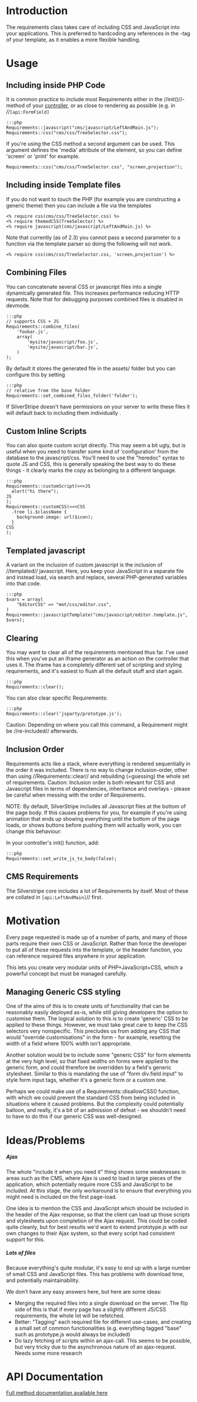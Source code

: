 # Introduction

The requirements class takes care of including CSS and JavaScript into your applications. This is preferred to hardcoding any references in the <head>-tag of your template, as it enables a more flexible handling.


# Usage

## Including inside PHP Code
It is common practice to include most Requirements either in the //init()//-method of your [controller](controller), or as close to rendering as possible (e.g. in //`[api:FormField]`

	:::php
	Requirements::javascript("cms/javascript/LeftAndMain.js");
	Requirements::css("cms/css/TreeSelector.css");


If you're using the CSS method a second argument can be used. This argument defines the 'media' attribute of the <link> element, so you can define 'screen' or 'print' for example.

	
	Requirements::css("cms/css/TreeSelector.css", "screen,projection");



## Including inside Template files

If you do not want to touch the PHP (for example you are constructing a generic theme) then you can include a file via the templates

	
	<% require css(cms/css/TreeSelector.css) %>
	<% require themedCSS(TreeSelector) %>
	<% require javascript(cms/javascript/LeftAndMain.js) %>


Note that currently (as of 2.3) you cannot pass a second parameter to a function via the template parser so doing the following will not work. 

	
	<% require css(cms/css/TreeSelector.css, 'screen,projection') %>


## Combining Files

You can concatenate several CSS or javascript files into a single dynamically generated file. This increases performance reducing HTTP requests. Note that for debugging purposes combined files is disabled in devmode.

	:::php
	// supports CSS + JS
	Requirements::combine_files(
		'foobar.js',
		array(
			'mysite/javascript/foo.js',
			'mysite/javascript/bar.js',
		)
	);


By default it stores the generated file in the assets/ folder but you can configure this by setting
 

	:::php
	// relative from the base folder
	Requirements::set_combined_files_folder('folder');


If SilverStripe doesn't have permissions on your server to write these files it will default back to including them individually .

## Custom Inline Scripts

You can also quote custom script directly.  This may seem a bit ugly, but is useful when you need to transfer some kind of 'configuration' from the database to the javascript/css.  You'll need to use the "heredoc" syntax to quote JS and CSS, this is generally speaking the best way to do these things - it clearly marks the copy as belonging to a different language.

	:::php
	Requirements::customScript(<<<JS
	  alert("hi there"); 
	JS
	);
	Requirements::customCSS(<<<CSS
	  .tree li.$className {
	    background-image: url($icon);
	  }
	CSS
	);


## Templated javascript

A variant on the inclusion of custom javascript is the inclusion of //templated// javascript.  Here, you keep your JavaScript in a separate file and instead load, via search and replace, several PHP-generated variables into that code.

	:::php
	$vars = array(
	    "EditorCSS" => "mot/css/editor.css",
	)
	Requirements::javascriptTemplate("cms/javascript/editor.template.js", $vars);


## Clearing

You may want to clear all of the requirements mentioned thus far.  I've used this when you've put an iframe generator as an action on the controller that uses it.  The iframe has a completely different set of scripting and styling requirements, and it's easiest to flush all the default stuff and start again.

	:::php
	Requirements::clear();


You can also clear specific Requirements:

	:::php
	Requirements::clear('jsparty/prototype.js');

Caution: Depending on where you call this command, a Requirement might be //re-included// afterwards.



## Inclusion Order

Requirements acts like a stack, where everything is rendered sequentially in the order it was included. There is no way to change inclusion-order, other than using //Requirements::clear// and rebuilding (=guessing) the whole set of requirements. Caution: Inclusion order is both relevant for CSS and Javascript files in terms of dependencies, inheritance and overlays - please be careful when messing with the order of Requirements.

NOTE:
By default, SilverStripe includes all Javascript files at the bottom of the page body. If this causes problems for you, for example if you're using animation that ends up showing everything until the bottom of the page loads, or shows buttons before pushing them will actually work, you can change this behaviour:

In your controller's init() function, add:

	:::php
	Requirements::set_write_js_to_body(false);


## CMS Requirements

The Silverstripe core includes a lot of Requirements by itself. Most of these are collated in `[api:LeftAndMain]`// first.

# Motivation

Every page requested is made up of a number of parts, and many of those parts require their own CSS or JavaScript.   Rather than force the developer to put all of those requests into the template, or the header function, you can reference required files anywhere in your application.

This lets you create very modular units of PHP+JavaScript+CSS, which a powerful concept but must be managed carefully.  

## Managing Generic CSS styling

One of the aims of this is to create units of functionality that can be reasonably easily deployed as-is, while still giving developers the option to customise them.  The logical solution to this is to create 'generic' CSS to be applied to these things.  However, we must take great care to keep the CSS selectors very nonspecific.  This precludes us from adding any CSS that would "override customisations" in the form - for example, resetting the width of a field where 100% width isn't appropriate.

Another solution would be to include some "generic CSS" for form elements at the very high level, so that fixed widths on forms were applied to the generic form, and could therefore be overridden by a field's generic stylesheet.  Similar to this is mandating the use of "form div.field input" to style form input tags, whether it's a generic form or a custom one.

Perhaps we could make use of a Requirements::disallowCSS() function, with which we could prevent the standard CSS from being included in situations where it caused problems.  But the complexity could potentially balloon, and really, it's a bit of an admission of defeat - we shouldn't need to have to do this if our generic CSS was well-designed.


# Ideas/Problems

##### Ajax

The whole "include it when you need it" thing shows some weaknesses in areas such as the CMS, where Ajax is used to load in large pieces of the application, which potentially require more CSS and JavaScript to be included.  At this stage, the only workaround is to ensure that everything you might need is included on the first page-load.

One idea is to mention the CSS and JavaScript which should be included in the header of the Ajax response, so that the client can load up those scripts and stylesheets upon completion of the Ajax request.  This could be coded quite cleanly, but for best results we'd want to extend prototype.js with our own changes to their Ajax system, so that every script had consistent support for this.

##### Lots of files

Because everything's quite modular, it's easy to end up with a large number of small CSS and JavaScript files.  This has problems with download time, and potentially maintainability.

We don't have any easy answers here, but here are some ideas:

*  Merging the required files into a single download on the server.  The flip side of this is that if every page has a slightly different JS/CSS requirements, the whole lot will be refetched.
*  Better: "Tagging" each required file for different use-cases, and creating a small set of common functionalities (e.g. everything tagged "base" such as prototype.js would always be included)
*  Do lazy fetching of scripts within an ajax-call. This seems to be possible, but very tricky due to the asynchronous nature of an ajax-request. Needs some more research

# API Documentation

[Full method documentation available here](http://api.silverstripe.org/trunk/sapphire/Requirements.html)

